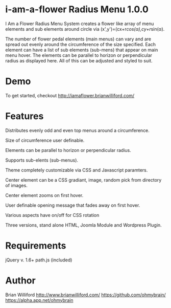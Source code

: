 i-am-a-flower Radius Menu 1.0.0
=============
I Am a Flower Radius Menu System creates a flower like array of menu elements and sub elements around circle via (x',y')=(cx+r*cos(α),cy+r*sin(α).

The number of flower pedal elements (main menus) can vary and are spread out evenly around the circumference of the size specified. Each element can have a list of sub elements (sub-mens) that appear on main menu hover. The elements can be parallel to horizon or perpendicular radius as displayed here. All of this can be adjusted and styled to suit.

Demo
=============
To get started, checkout http://iamaflower.brianwilliford.com/


Features
=============
Distributes evenly odd and even top menus around a circumference.

Size of circumference user definable.

Elements can be parallel to horizon or perpendicular radius.

Supports sub-elents (sub-menus).

Theme completely customizable via CSS and Javascript paramters.

Center element can be a CSS gradiant, image, random pick from directory of images.

Center element zooms on first hover.

User definable opening message that fades away on first hover.

Various aspects have on/off for CSS rotation

Three versions, stand alone HTML, Joomla Module and Wordpress Plugin.


Requirements
=============
jQuery v. 1.6+
path.js (included)


Author
=============
Brian Williford
http://www.brianwilliford.com/
https://github.com/ohmybrain/
https://alpha.app.net/ohmybrain